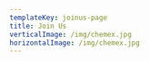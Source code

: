 ```yaml
---
templateKey: joinus-page
title: Join Us
verticalImage: /img/chemex.jpg
horizontalImage: /img/chemex.jpg
---
```


